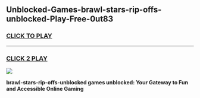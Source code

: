 
## Unblocked-Games-brawl-stars-rip-offs-unblocked-Play-Free-0ut83
<h3>
<a href="https://premium76.site?title=brawl-stars-rip-offs-unblocked&ref=12A">CLICK TO PLAY</a></h3>
<hr>

<h3>
<a href="https://premium76.site?title=brawl-stars-rip-offs-unblocked&ref=12A">CLICK 2 PLAY</a>
  
</h3>

<a href="https://premium76.site?title=brawl-stars-rip-offs-unblocked&ref=12A"><img src="https://clearcache.store/games.png"></a>


**brawl-stars-rip-offs-unblocked games unblocked: Your Gateway to Fun and Accessible Online Gaming**
